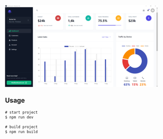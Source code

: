 <p align="center"><img src="./resources/Capture.PNG"></p>

## Usage

```
# start project
$ npm run dev

# build project
$ npm run build

```





